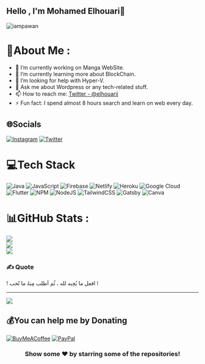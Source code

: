 ## Hello , I'm  Mohamed Elhouari👋

<p align="left"> <img src="https://komarev.com/ghpvc/?username=iampawan&label=Views&color=blue&style=plastic" alt="iampawan" /> </p>

# 💫About Me :
- 🔭 I’m currently working on Manga WebSite.
- 🌱 I’m currently learning more about BlockChain.
- 🤔 I’m looking for help with Hyper-V.
- 💬 Ask me about Wordpress or any tech-related stuff.
- 📫 How to reach me: [Twitter - @elhouarii](https://twitter.com/Elhouarii1) 
- ⚡ Fun fact: I spend almost 8 hours search and learn on web every day.

## 🌐Socials
[![Instagram](https://img.shields.io/badge/Instagram-%23E4405F.svg?logo=Instagram&logoColor=white)](https://instagram.com/el_jooy) [![Twitter](https://img.shields.io/badge/Twitter-%231DA1F2.svg?logo=Twitter&logoColor=white)](https://twitter.com/Elhouarii1) 

# 💻Tech Stack
![Java](https://img.shields.io/badge/java-%23ED8B00.svg?style=for-the-badge&logo=java&logoColor=white) ![JavaScript](https://img.shields.io/badge/javascript-%23323330.svg?style=for-the-badge&logo=javascript&logoColor=%23F7DF1E) ![Firebase](https://img.shields.io/badge/firebase-%23039BE5.svg?style=for-the-badge&logo=firebase) ![Netlify](https://img.shields.io/badge/netlify-%23000000.svg?style=for-the-badge&logo=netlify&logoColor=#00C7B7) ![Heroku](https://img.shields.io/badge/heroku-%23430098.svg?style=for-the-badge&logo=heroku&logoColor=white) ![Google Cloud](https://img.shields.io/badge/Google%20Cloud-%234285F4.svg?style=for-the-badge&logo=google-cloud&logoColor=white) ![Flutter](https://img.shields.io/badge/Flutter-%2302569B.svg?style=for-the-badge&logo=Flutter&logoColor=white) ![NPM](https://img.shields.io/badge/NPM-%23000000.svg?style=for-the-badge&logo=npm&logoColor=white) ![NodeJS](https://img.shields.io/badge/node.js-6DA55F?style=for-the-badge&logo=node.js&logoColor=white) ![TailwindCSS](https://img.shields.io/badge/tailwindcss-%2338B2AC.svg?style=for-the-badge&logo=tailwind-css&logoColor=white) ![Gatsby](https://img.shields.io/badge/Gatsby-%23663399.svg?style=for-the-badge&logo=gatsby&logoColor=white) ![Canva](https://img.shields.io/badge/Canva-%2300C4CC.svg?style=for-the-badge&logo=Canva&logoColor=white) 
# 📊GitHub Stats :
![](https://github-readme-stats.vercel.app/api?username=elhouarii&theme=flag-india&hide_border=true&include_all_commits=false&count_private=false)<br/>
![](https://github-readme-streak-stats.herokuapp.com/?user=elhouarii&theme=flag-india&hide_border=true)<br/>
![](https://github-readme-stats.vercel.app/api/top-langs/?username=elhouarii&theme=flag-india&hide_border=true&include_all_commits=false&count_private=false&layout=compact)

### ✍️ Quote
! افعل ما يُحِبه لله ، ثُم أطلب مِنهُ ما تُحب ⁞


---
[![](https://visitcount.itsvg.in/api?id=elhouarii&label=Profile%20Views&color=0&icon=5&pretty=false)](https://visitcount.itsvg.in)

  ## 💰You can help me by Donating
  [![BuyMeACoffee](https://img.shields.io/badge/Buy%20Me%20a%20Coffee-ffdd00?style=for-the-badge&logo=buy-me-a-coffee&logoColor=black)](https://buymeacoffee.com/elhouarii) [![PayPal](https://img.shields.io/badge/PayPal-00457C?style=for-the-badge&logo=paypal&logoColor=white)](https://paypal.me/elhouarii)

<div align="center">

### Show some ❤️ by starring some of the repositories!

</div>

